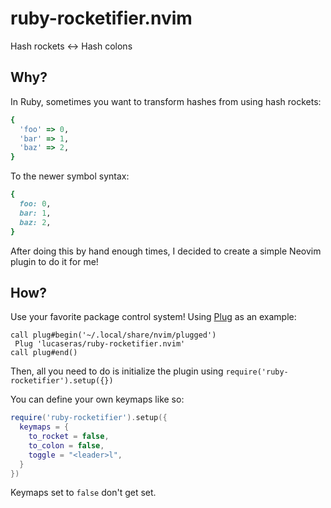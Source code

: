 # ruby-rocketifier.nvim
Hash rockets ↔ Hash colons

## Why?
In Ruby, sometimes you want to transform hashes from using hash rockets:
```ruby
{
  'foo' => 0, 
  'bar' => 1, 
  'baz' => 2,
}
```
To the newer symbol syntax:
```ruby
{
  foo: 0,
  bar: 1,
  baz: 2,
}
```

After doing this by hand enough times, I decided to create a simple Neovim plugin to do it for me!

## How?
Use your favorite package control system! Using [Plug](https://github.com/junegunn/vim-plug) as an example:
```viml
call plug#begin('~/.local/share/nvim/plugged')
 Plug 'lucaseras/ruby-rocketifier.nvim'
call plug#end()
```

Then, all you need to do is initialize the plugin using `require('ruby-rocketifier').setup({})`

You can define your own keymaps like so:
```lua
require('ruby-rocketifier').setup({
  keymaps = {
    to_rocket = false,
    to_colon = false,
    toggle = "<leader>l",
  }
})
```

Keymaps set to `false` don't get set.
